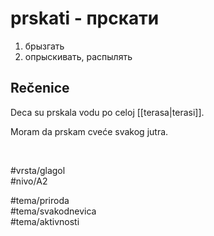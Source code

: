 # prskati - прскати

1. брызгать  
2. опрыскивать, распылять

## Rečenice

Deca su prskala vodu po celoj [[terasa|terasi]].

Moram da prskam cveće svakog jutra.

<br>

#vrsta/glagol  
#nivo/A2  

#tema/priroda  
#tema/svakodnevica  
#tema/aktivnosti

